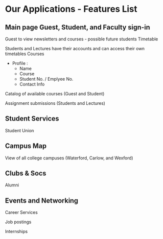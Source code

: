 # Our Applications - Features List

## Main page Guest, Student, and Faculty sign-in

Guest to view newsletters and courses - possible future students
Timetable

Students and Lectures have their accounts and can access their own timetables
Courses

- Profile : 
    - Name
    - Course
    - Student No. / Emplyee No.
    - Contact Info

Catalog of available courses (Guest and Student)

Assignment submissions (Students and Lectures)

## Student Services

Student Union

## Campus Map

View of all college campuses (Waterford, Carlow, and Wexford)

## Clubs & Socs

Alumni

## Events and Networking
Career Services

Job postings

Internships
